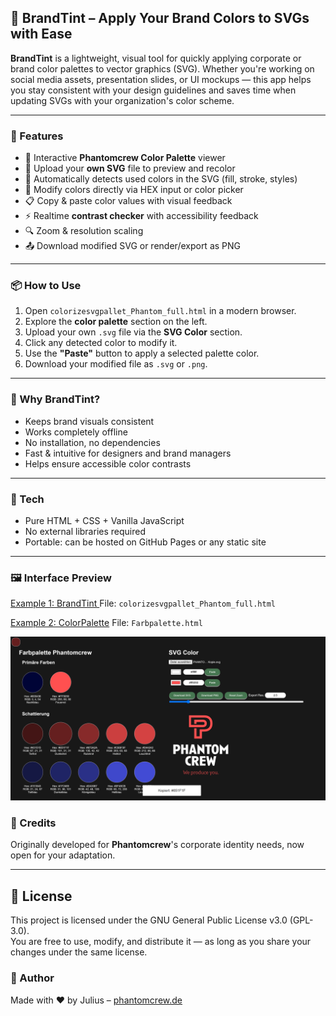 ## 🧩 **BrandTint** – Apply Your Brand Colors to SVGs with Ease

**BrandTint** is a lightweight, visual tool for quickly applying corporate or brand color palettes to vector graphics (SVG). Whether you're working on social media assets, presentation slides, or UI mockups — this app helps you stay consistent with your design guidelines and saves time when updating SVGs with your organization's color scheme.

---

### 🎯 Features

* 🎨 Interactive **Phantomcrew Color Palette** viewer
* 📂 Upload your **own SVG** file to preview and recolor
* 🧠 Automatically detects used colors in the SVG (fill, stroke, styles)
* 🧪 Modify colors directly via HEX input or color picker
* 📋 Copy & paste color values with visual feedback
* ⚡ Realtime **contrast checker** with accessibility feedback
* 🔍 Zoom & resolution scaling
* 📤 Download modified SVG or render/export as PNG

---

### 📦 How to Use

1. Open `colorizesvgpallet_Phantom_full.html` in a modern browser.
2. Explore the **color palette** section on the left.
3. Upload your own `.svg` file via the **SVG Color** section.
4. Click any detected color to modify it.
5. Use the **"Paste"** button to apply a selected palette color.
6. Download your modified file as `.svg` or `.png`.

---

### 🚀 Why BrandTint?

* Keeps brand visuals consistent
* Works completely offline
* No installation, no dependencies
* Fast & intuitive for designers and brand managers
* Helps ensure accessible color contrasts

---

### 🔧 Tech

* Pure HTML + CSS + Vanilla JavaScript
* No external libraries required
* Portable: can be hosted on GitHub Pages or any static site

---

### 🖼️ Interface Preview


[Example 1: BrandTint ](colorizesvgpallet_Phantom_full.html) File: `colorizesvgpallet_Phantom_full.html` 

[Example 2: ColorPalette](Farbpalette.html) File: `Farbpalette.html`

![Preview](preview.png) <!-- Replace with a real screenshot -->

### 🧠 Credits

Originally developed for **Phantomcrew**'s corporate identity needs, now open for your adaptation.

---

## 📄 License

This project is licensed under the GNU General Public License v3.0 (GPL-3.0).  
You are free to use, modify, and distribute it — as long as you share your changes under the same license.

### 🤝 Author

Made with ❤️ by Julius – [phantomcrew.de](https://phantomcrew.de/)
